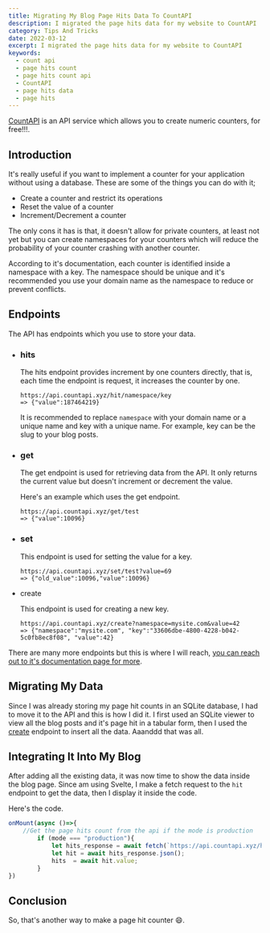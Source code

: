 ```yaml
---
title: Migrating My Blog Page Hits Data To CountAPI
description: I migrated the page hits data for my website to CountAPI
category: Tips And Tricks
date: 2022-03-12
excerpt: I migrated the page hits data for my website to CountAPI
keywords: 
  - count api
  - page hits count
  - page hits count api
  - CountAPI
  - page hits data
  - page hits
---
```


<p class="intro"  >
    <a href="https://countapi.xyz/">CountAPI</a> is an API service which allows you to create numeric counters, for free!!!. 
</p>


## Introduction

It's really useful if you want to implement a counter for your application without using a database. These are some of the things you can do with it;

* Create a counter and restrict its operations
* Reset the value of a counter
* Increment/Decrement a counter

The only cons it has is that, it doesn't allow for private counters, at least not yet but you can create namespaces for your counters which will reduce the probability of your counter crashing with another counter.

According to it's documentation, each counter is identified inside a namespace with a key. The namespace should be unique and it's recommended you use your domain name as the namespace to reduce or prevent conflicts.

## Endpoints

The API has endpoints which you use to store your data.

  * ### hits

    The hits endpoint provides increment by one counters directly, that is, each time the endpoint is request, it increases the counter by one.
    
    ```
    https://api.countapi.xyz/hit/namespace/key
    => {"value":187464219}
    ```
    It is recommended to replace `namespace` with your domain name or a unique name and key with a unique name. For example, key can be the slug to your blog posts.

  * ### get
    
    The get endpoint is used for retrieving data from the API. It only returns the current value but doesn't increment or decrement the value.
    
    Here's an example which uses the get endpoint.
    
    ```curl
    https://api.countapi.xyz/get/test
    => {"value":10096}
    ```
    
    
    
  * ### set
    
      This endpoint is used for setting the value for a key.
        
      ```curl
      https://api.countapi.xyz/set/test?value=69
      => {"old_value":10096,"value":10096}
      ```
    
      

* create

  This endpoint is used for creating a new key. 

  ```
  https://api.countapi.xyz/create?namespace=mysite.com&value=42
  => {"namespace":"mysite.com", "key":"33606dbe-4800-4228-b042-5c0fb8ec8f08", "value":42}
  ```

  

There are many more endpoints but this is where I will reach, [you can reach out to it's documentation page for more](https://countapi.xyz/).

## Migrating My Data

Since I was already storing my page hit counts in an SQLite database, I had to move it to the API and this is how I did it. I first used an SQLite viewer to view all the blog posts and it's page hit in a tabular form, then I used the [create](#create) endpoint to insert all the data. Aaanddd that was all.

## Integrating It Into My Blog

After adding all the existing data, it was now time to show the data inside the blog page. Since am using Svelte, I make a fetch request to the `hit` endpoint to get the data, then I display it inside the code.

Here's the code.

```javascript
onMount(async ()=>{
    //Get the page hits count from the api if the mode is production
		if (mode === "production"){
			let hits_response = await fetch(`https://api.countapi.xyz/hit/kudadam.com/${metadata.slug}`);
			let hit = await hits_response.json();
			hits  = await hit.value;
		}
})
```

## Conclusion

So, that's another way to make a page hit counter :smile:.
